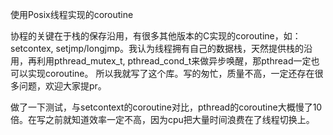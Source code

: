 	
使用Posix线程实现的coroutine

协程的关键在于栈的保存沿用，有很多其他版本的C实现的coroutine，如：setcontex, setjmp/longjmp。我认为线程拥有自己的数据栈，天然提供栈的沿用，再利用pthread_mutex_t, pthread_cond_t来做异步唤醒，那pthread一定也可以实现coroutine。
所以我就写了这个库。写的匆忙，质量不高，一定还存在很多问题，欢迎大家提pr。

做了一下测试，与setcontext的coroutine对比，pthread的coroutine大概慢了10倍。在写之前就知道效率一定不高，因为cpu把大量时间浪费在了线程切换上。
